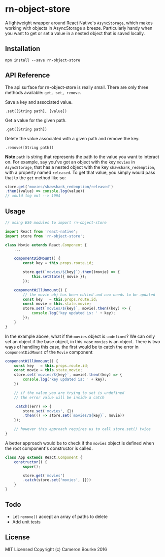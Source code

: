 rn-object-store
=========================

A lightweight wrapper around React Native's `AsyncStorage`, which makes working with objects in AsyncStorage a breeze. Particularly handy when you want to get or set a value in a nested object that is saved locally.

## Installation

```
npm install --save rn-object-store
```

## API Reference

The api surface for rn-object-store is really small. There are only three methods available: `get, set, remove`.

Save a key and associated value.

`.set([String path], [value])`

Get a value for the given path.

`.get([String path])`

Delete the value associated with a given path and remove the key.

`.remove([String path])`

**Note** `path` is string that represents the path to the value you want to interact on. For example, say you've got an object with the key `movies` in `AsyncStorage`, that has a nested object with the key `shawshank_redemption`, with a property named `released`. To get that value, you simply would pass that to the `get` method like so:

```js
store.get('movies/shawshank_redemption/released')
.then((value) => console.log(value))
// would log out --> 1994
```

## Usage
```js
// using ES6 modules to import rn-object-store

import React from 'react-native';
import store from 'rn-object-store';

class Movie extends React.Component {
	...

	componentDidMount() {
		const key = this.props.route.id;

		store.get(`movies/${key}`).then((movie) => {
			this.setState({ movie });
		});

	componentWillUnmount() {
		// the movie obj has been edited and now needs to be updated
		const key   = this.props.route.id;
		const movie = this.state.movie;
		store.set(`movies/${key}`, movie).then((key) => {
			console.log('key updated is: ' + key);
		});
	}
}
```

In the example above, what if the `movies` object is `undefined`? We can only set an object if the base object, in this case `movies` is an object. There is two ways of handling this case, the first would be to catch the error in `componentDidMount` of the `Movie` component:

```js
componentWillUnmount() {
	const key   = this.props.route.id;
	const movie = this.state.movie;
	store.set(`movies/${key}`, movie).then((key) => {
		console.log('key updated is: ' + key);
	})

	// if the value you are trying to set is undefined
	// the error value will be inside a catch

	.catch((err) => {
		store.set('movies', {})
		.then(() => store.set(`movies/${key}`, movie))
	});

	// however this approach requires us to call store.set() twice
}
```

A better approach would be to check if the `movies` object is defined when the root component's constructor is called.

```js
class App extends React.Component {
	constructor() {
		super();

		store.get('movies')
		.catch(store.set('movies', {}))
	}
}
```

## Todo

- Let `remove()` accept an array of paths to delete
- Add unit tests

## License

MIT Licensed Copyright (c) Cameron Bourke 2016

